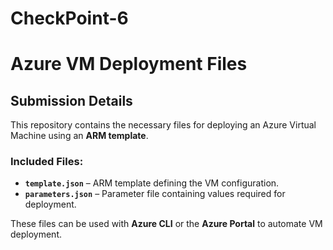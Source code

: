 # CheckPoint-6
# **Azure VM Deployment Files**  

## **Submission Details**  
This repository contains the necessary files for deploying an Azure Virtual Machine using an **ARM template**.  

### **Included Files:**  
- **`template.json`** – ARM template defining the VM configuration.  
- **`parameters.json`** – Parameter file containing values required for deployment.  

These files can be used with **Azure CLI** or the **Azure Portal** to automate VM deployment.
